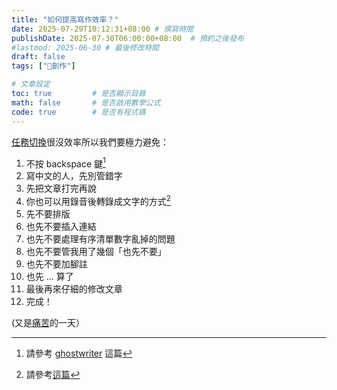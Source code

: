 ```yaml
---
title: "如何提高寫作效率？"
date: 2025-07-29T10:12:31+08:00 # 撰寫時間
publishDate: 2025-07-30T06:00:00+08:00  # 預約之後發布
#lastmod: 2025-06-30 # 最後修改時間
draft: false
tags: ["📝創作"]

# 文章設定
toc: true         # 是否顯示目錄
math: false       # 是否啟用數學公式
code: true        # 是否有程式碼
---
```


[任務切換](https://wiwi.blog/blog/task-switching)很沒效率所以我們要極力避免：

1. 不按 backspace 鍵[^1]
3. 寫中文的人，先別管錯字
4. 先把文章打完再說
5. 你也可以用錄音後轉錄成文字的方式[^2]
6. 先不要排版
7. 也先不要插入連結
8. 也先不要處理有序清單數字亂掉的問題
9. 也先不要管我用了幾個「也先不要」
10. 也先不要加腳註
11. 也先 ... 算了
8. 最後再來仔細的修改文章
9. 完成！

[^1]: 請參考 [ghostwriter]() 這篇
[^2]: 請參考[這篇](https://wiwi.blog/blog/write-first-edit-later)

(又是[痛苦](https://tux24.xyz/articles/i-hate-repetition)的一天）